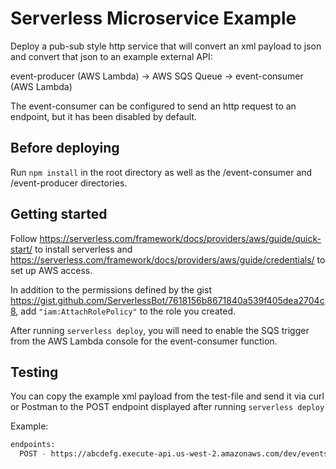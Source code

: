 # Serverless Microservice Example

Deploy a pub-sub style http service that will convert an xml payload to json and convert that json to an example external API:

event-producer (AWS Lambda) -> AWS SQS Queue -> event-consumer (AWS Lambda)

The event-consumer can be configured to send an http request to an endpoint, but it has been disabled by default. 

## Before deploying

Run `npm install` in the root directory as well as the /event-consumer and /event-producer directories. 

## Getting started
Follow https://serverless.com/framework/docs/providers/aws/guide/quick-start/ to install serverless and 
https://serverless.com/framework/docs/providers/aws/guide/credentials/ to set up AWS access. 

In addition to the permissions defined by the gist https://gist.github.com/ServerlessBot/7618156b8671840a539f405dea2704c8, add `"iam:AttachRolePolicy"` to the role you created. 

After running `serverless deploy`, you will need to enable the SQS trigger from the AWS Lambda console for the event-consumer function. 

## Testing

You can copy the example xml payload from the test-file and send it via curl or Postman to the POST endpoint displayed after running `serverless deploy`

Example:

```sh
endpoints:
  POST - https://abcdefg.execute-api.us-west-2.amazonaws.com/dev/events
```
